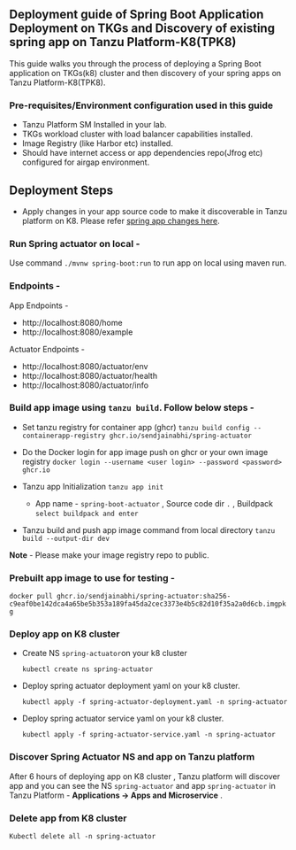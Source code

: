 
## Deployment guide of Spring Boot Application Deployment on TKGs and Discovery of existing spring app on Tanzu Platform-K8(TPK8)

This guide walks you through the process of deploying a Spring Boot application on TKGs(k8) cluster and then discovery of your spring apps on Tanzu Platform-K8(TPK8).

### Pre-requisites/Environment configuration used in this guide 
  - Tanzu Platform SM Installed in your lab.
  - TKGs workload cluster with load balancer capabilities installed.
  - Image Registry (like Harbor etc) installed.
  - Should have internet access or app dependencies repo(Jfrog etc) configured for airgap environment.

## Deployment Steps 

- Apply changes in your app source code to make it discoverable in Tanzu platform on K8. Please refer [spring app changes here](Springapp-on-TP.md).
 

### Run Spring actuator on local - 
 Use command `./mvnw spring-boot:run` to run app on local using maven run.

### Endpoints -

App Endpoints - 
- http://localhost:8080/home
- http://localhost:8080/example

Actuator Endpoints -
- http://localhost:8080/actuator/env
- http://localhost:8080/actuator/health
- http://localhost:8080/actuator/info

### Build app image using `tanzu build`. Follow below steps - 

- Set tanzu registry for container app  (ghcr)
 `tanzu build config --containerapp-registry ghcr.io/sendjainabhi/spring-actuator`

- Do the Docker login for app image push on ghcr or your own image registry
`docker login --username <user login> --password <password> ghcr.io` 

- Tanzu app Initialization 
 `tanzu app init`   
  
  - App name - `spring-boot-actuator` , Source code dir `.` , Buildpack `select buildpack and enter`  

- Tanzu build and push app image command from local directory
`tanzu build --output-dir dev`

**Note** - Please make your image registry repo to public.

### Prebuilt app image to use for testing - 

`docker pull ghcr.io/sendjainabhi/spring-actuator:sha256-c9eaf0be142dca4a65be5b353a189fa45da2cec3373e4b5c82d10f35a2a0d6cb.imgpkg`

### Deploy app on K8 cluster
 - Create NS `spring-actuator`on your k8 cluster
  
   `kubectl create ns spring-actuator`

 - Deploy spring actuator deployment yaml on your k8 cluster.
  
   `kubectl apply -f spring-actuator-deployment.yaml -n spring-actuator`

 - Deploy spring actuator service yaml on your k8 cluster.
  
   `kubectl apply -f spring-actuator-service.yaml -n spring-actuator`

### Discover Spring Actuator NS and app on Tanzu platform   
  After 6 hours of deploying app on K8 cluster , Tanzu platform will discover app and you can see the NS `spring-actuator` and app `spring-actuator` in Tanzu Platform -  **Applications -> Apps and Microservice** .

### Delete app from K8 cluster

`Kubectl delete all -n spring-actuator`
